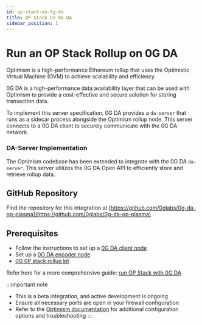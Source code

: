 ```yaml
---
id: op-stack-on-0g-da
title: OP Stack on 0G DA
sidebar_position: 1
---
```


# Run an OP Stack Rollup on 0G DA

Optimism is a high-performance Ethereum rollup that uses the Optimistic Virtual Machine (OVM) to achieve scalability and efficiency.

0G DA is a high-performance data availability layer that can be used with Optimism to provide a cost-effective and secure solution for storing transaction data.

To implement this server specification, 0G DA provides a `da-server` that runs as a sidecar process alongside the Optimism rollup node. This server connects to a 0G DA client to securely communicate with the 0G DA network.

### DA-Server Implementation

The Optimism codebase has been extended to integrate with the 0G DA `da-server`. This server utilizes the 0G DA Open API to efficiently store and retrieve rollup data.

## GitHub Repository

Find the repository for this integration at [https://github.com/0glabs/0g-da-op-plasma](https://github.com/0glabs/0g-da-op-plasma)


## Prerequisites

* Follow the instructions to set up a [0G DA client node]('../build-with-0g/da-integration')
* Set up a [0G DA encoder node]('../build-with-0g/da-integration')
* [0G 0P stack rollup kit](https://github.com/0glabs/0g-da-op-plasma)

Refer here for a more comprehensive guide: [run OP Stack with 0G DA](https://github.com/0glabs/0g-da-op-plasma/blob/main/OP%20Stack%20integration.md)

:::important note 
* This is a beta integration, and active development is ongoing
* Ensure all necessary ports are open in your firewall configuration
* Refer to the [Optimism documentation](https://docs.optimism.io/) for additional configuration options and troubleshooting
:::
